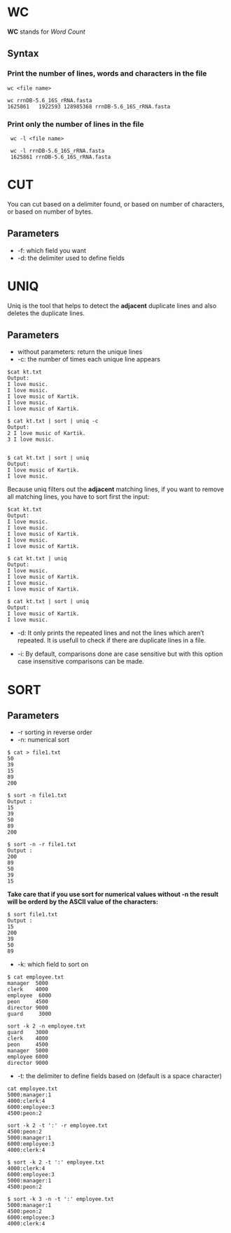 # WC

__WC__ stands for _Word Count_

## Syntax

### Print the number of lines, words and characters in the file
`wc <file name>` 

```
wc rrnDB-5.6_16S_rRNA.fasta
1625861   1922593 128985368 rrnDB-5.6_16S_rRNA.fasta
```

### Print only the number of lines in the file
` wc -l <file name>` 
```
 wc -l rrnDB-5.6_16S_rRNA.fasta
 1625861 rrnDB-5.6_16S_rRNA.fasta
```


# CUT
You can cut based on a delimiter found, or based on number of characters, or based on number of bytes.

## Parameters
* -f: which field you want
* -d: the delimiter used to define fields

# UNIQ
Uniq is the tool that helps to detect the __adjacent__ duplicate lines and also deletes the duplicate lines.

## Parameters
* without parameters: return the unique lines
* -c: the number of times each unique line appears
```
$cat kt.txt
Output:
I love music.
I love music.
I love music of Kartik.
I love music.
I love music of Kartik.

$ cat kt.txt | sort | uniq -c
Output:
2 I love music of Kartik.
3 I love music.


$ cat kt.txt | sort | uniq
Output:
I love music of Kartik.
I love music.
```

Because uniq filters out the __adjacent__ matching lines, if you want to remove all matching lines, you have to sort first the input:
```
$cat kt.txt
Output:
I love music.
I love music.
I love music of Kartik.
I love music.
I love music of Kartik.

$ cat kt.txt | uniq
Output:
I love music.
I love music of Kartik.
I love music.
I love music of Kartik.

$ cat kt.txt | sort | uniq
Output:
I love music of Kartik.
I love music.
```
* -d: It only prints the repeated lines and not the lines which aren’t repeated.
It is usefull to check if there are duplicate lines in a file.

* -i: By default, comparisons done are case sensitive but with this option case insensitive comparisons can be made.

# SORT

## Parameters
* -r sorting in reverse order
* -n: numerical sort
```
$ cat > file1.txt
50
39
15
89
200

$ sort -n file1.txt
Output :
15
39
50
89
200

$ sort -n -r file1.txt
Output :
200
89
50
39
15
```

**Take care that if you use sort for numerical values without -n the result will be orderd by the ASCII value of the characters:**
```
$ sort file1.txt
Output :
15
200
39
50
89
```

* -k: which field to sort on
```
$ cat employee.txt
manager  5000
clerk    4000
employee  6000
peon     4500
director 9000
guard     3000

sort -k 2 -n employee.txt
guard    3000
clerk    4000
peon     4500
manager  5000
employee 6000
director 9000
```
* -t: the delimiter to define fields based on (default is a space character)
```
cat employee.txt
5000:manager:1
4000:clerk:4
6000:employee:3
4500:peon:2

sort -k 2 -t ':' -r employee.txt
4500:peon:2
5000:manager:1
6000:employee:3
4000:clerk:4

$ sort -k 2 -t ':' employee.txt
4000:clerk:4
6000:employee:3
5000:manager:1
4500:peon:2

$ sort -k 3 -n -t ':' employee.txt
5000:manager:1
4500:peon:2
6000:employee:3
4000:clerk:4

```
